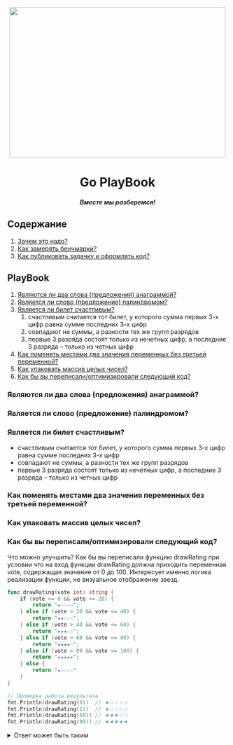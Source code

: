 <div align="center">
  <img width="494" height="344" src="https://github.com/goavengers/go-playbook/blob/master/img/go-playbook.png">
  <h1>Go PlayBook</h1>
  <h5>Вместе мы разберемся!</h5>
</div>

## Содержание

1. [Зачем это надо?](#wtf)
2. [Как замерять бенчмарки?](#benchmarks)
3. [Как публиковать задачку и оформлять код?](#publish_and_codestyle)

## PlayBook

1. [Являются ли два слова (предложения) анаграммой?](#t1)
2. [Является ли слово (предложение) палиндромом?](#t2)
3. [Является ли билет счастливым?](#t3)
    1. счастливым считается тот билет, у которого сумма первых 3-х цифр равна сумме последних 3-х цифр
    2. совпадают не суммы, а разности тех же групп разрядов
    3. первые 3 разряда состоят только из нечетных цифр, а последние 3 разряда – только из четных цифр
4. [Как поменять местами два значения переменных без третьей переменной?](#t4)
5. [Как упаковать массив целых чисел?](#t5)
6. [Как бы вы переписали/оптимизировали следующий код?](#t6)

### <a name="t1"></a> Являются ли два слова (предложения) анаграммой?

### <a name="t2"></a> Является ли слово (предложение) палиндромом?

### <a name="t3"></a> Является ли билет счастливым?

- счастливым считается тот билет, у которого сумма первых 3-х цифр равна сумме последних 3-х цифр
- совпадают не суммы, а разности тех же групп разрядов
- первые 3 разряда состоят только из нечетных цифр, а последние 3 разряда – только из четных цифр

### <a name="t4"></a> Как поменять местами два значения переменных без третьей переменной?

### <a name="t5"></a> Как упаковать массив целых чисел?

### <a name="t6"></a> Как бы вы переписали/оптимизировали следующий код?

Что можно улучшить? Как бы вы переписали функцию drawRating при условии что на вход функции drawRating должна приходить переменная vote, содержащая значение от 0 до 100. Интересует именно логика реализации функции, не визуальное отображение звезд.

```go
func drawRating(vote int) string {
	if (vote >= 0 && vote <= 20) {
		return "★☆☆☆☆";
	} else if (vote > 20 && vote <= 40) {
		return "★★☆☆☆";
	} else if (vote > 40 && vote <= 60) {
		return "★★★☆☆";
	} else if (vote > 60 && vote <= 80) {
		return "★★★★☆";
	} else if (vote > 80 && vote <= 100) {
		return "★★★★★";
	} else {
		return "★☆☆☆☆"
	}
}

// Проверка работы результата
fmt.Println(drawRating(0))  // ★☆☆☆☆
fmt.Println(drawRating(1))  // ★☆☆☆☆
fmt.Println(drawRating(50)) // ★★★☆☆
fmt.Println(drawRating(99)) // ★★★★★
```

<details>
  <summary>Ответ может быть таким</summary>
  
  ```go
  func drawRatingReview(vote int) string {
	    fill := "★";
	    empty := "☆";

	    stars := []string{}

	    for index, _ := range make([]int, 5, 5) {
		      star := fill

		      if vote < index * 20 {
			        star = empty
		      }

		      stars = append(stars, star)
	    }

	    return strings.Join(stars, "")
  }
  
  fmt.Println(drawRatingReview(0))  // ★☆☆☆☆
	fmt.Println(drawRatingReview(1))  // ★☆☆☆☆
	fmt.Println(drawRatingReview(50)) // ★★★☆☆
	fmt.Println(drawRatingReview(99)) // ★★★★★
  ```
  
</details>
